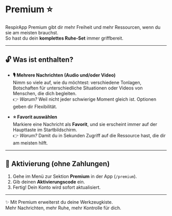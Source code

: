 # Premium ⭐

RespirApp Premium gibt dir mehr Freiheit und mehr Ressourcen, wenn du sie am meisten brauchst.  
So hast du dein **komplettes Ruhe-Set** immer griffbereit.

---

## 🔓 Was ist enthalten?

- **🎙️ Mehrere Nachrichten (Audio und/oder Video)**  
  Nimm so viele auf, wie du möchtest: verschiedene Tonlagen, Botschaften für unterschiedliche Situationen oder Videos von Menschen, die dich begleiten.  
  👉 *Warum?* Weil nicht jeder schwierige Moment gleich ist. Optionen geben dir Flexibilität.

- **⭐ Favorit auswählen**  
  Markiere eine Nachricht als **Favorit**, und sie erscheint immer auf der Haupttaste im Startbildschirm.  
  👉 *Warum?* Damit du in Sekunden Zugriff auf die Ressource hast, die dir am meisten hilft.

---

## 🚀 Aktivierung (ohne Zahlungen)

1. Gehe im Menü zur Sektion **Premium** in der App (`/premium`).  
2. Gib deinen **Aktivierungscode** ein.  
3. Fertig! Dein Konto wird sofort aktualisiert.

---

✨ Mit Premium erweiterst du deine Werkzeugkiste.  
Mehr Nachrichten, mehr Ruhe, mehr Kontrolle für dich.
